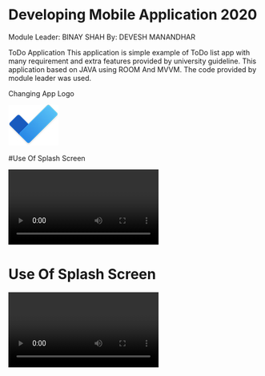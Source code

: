 # Developing Mobile Application 2020
Module Leader: BINAY SHAH
By: DEVESH MANANDHAR


ToDo Application
This application is simple example of ToDo list app with many requirement and extra features provided by university guideline. 
This application based on JAVA using ROOM And MVVM. The code provided by module leader was used.</p>
Changing App Logo

![](logo.jpg)

#Use Of Splash Screen

![](SplashScreen.mp4)

# Use Of Splash Screen
![](s.mp4)

